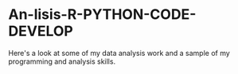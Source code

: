 # An-lisis-R-PYTHON-CODE-DEVELOP
Here's a look at some of my data analysis work and a sample of my programming and analysis skills.
